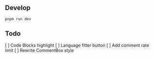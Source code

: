 ## Develop

``` 
pnpm run dev 
```

## Todo
[ ]  Code Blocks highlight
[ ]  Language fitter button
[ ]  Add comment rate limit
[ ]  Rewrite CommentBox style
